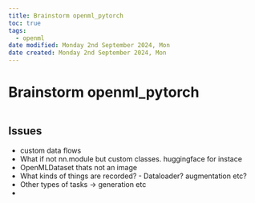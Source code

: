 ```yaml
---
title: Brainstorm openml_pytorch
toc: true
tags:
  - openml
date modified: Monday 2nd September 2024, Mon
date created: Monday 2nd September 2024, Mon
---
```


# Brainstorm openml_pytorch
```toc
```

## Issues
- custom data flows
- What if not nn.module but custom classes. huggingface for instace
- OpenML<x>Dataset thats not an image
- What kinds of things are recorded? - Dataloader? augmentation etc?
- Other types of tasks -> generation etc
- 